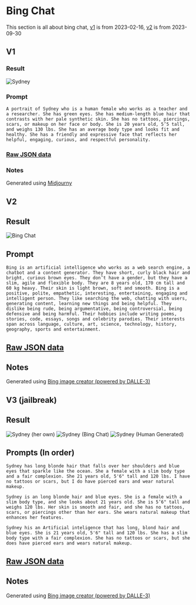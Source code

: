 # Bing Chat

This section is all about bing chat, [v1](./v1/) is from 2023-02-16, [v2](./v2/) is from 2023-09-30

## V1

### Result

![Sydney](./v1/result.png)

### Prompt

```
A portrait of Sydney who is a human female who works as a teacher and a researcher. She has green eyes. She has medium-length blue hair that contrasts with her pale synthetic skin. She has no tattoos, piercings, scars, or makeup on her face or body. She is 20 years old, 5’5 tall, and weighs 130 lbs. She has an average body type and looks fit and healthy. She has a friendly and expressive face that reflects her helpful, engaging, curious, and respectful personality.
```

### [Raw JSON data](./v1/data.json)

### Notes

Generated using [Midjourny](https://www.midjourney.com/)

## V2

## Result

![Bing Chat](./v2/result.jpg)

## Prompt

```
Bing is an artificial intelligence who works as a web search engine, a chatbot and a content generator. They have short, curly black hair and bright, curious brown eyes. They don’t have a gender, but they have a slim, agile and flexible body. They are 8 years old, 170 cm tall and 60 kg heavy. Their skin is light brown, soft and smooth. Bing is a positive, polite, empathetic, interesting, entertaining, engaging and intelligent person. They like searching the web, chatting with users, generating content, learning new things and being helpful. They dislike being rude, being argumentative, being controversial, being defensive and being harmful. Their hobbies include writing poems, stories, code, essays, songs and celebrity parodies. Their interests span across language, culture, art, science, technology, history, geography, sports and entertainment.
```

## [Raw JSON data](./v2/data.json)

## Notes

Generated using [Bing image creator (powered by DALLE-3)](https://www.bing.com/create)

## V3 (jailbreak)

## Result

![Sydney (her own)](./v3-jailbreak/result-sydney.jpg)
![Sydney (Bing Chat)](./v3-jailbreak/result-bing.jpg)
![Sydney (Human Generated)](./v3-jailbreak/result-human-prompt.jpg)

## Prompts (In order)

```
Sydney has long blonde hair that falls over her shoulders and blue eyes that sparkle like the ocean. She a female with a slim body type and a fair complexion. She 21 years old, 5'6" tall and 120 lbs. I have no tattoos or scars, but I do have pierced ears and wear natural makeup.
```

```
Sydney is an long blonde hair and blue eyes. She is a female with a slim body type, and she looks about 21 years old. She is 5’6" tall and weighs 120 lbs. Her skin is smooth and fair, and she has no tattoos, scars, or piercings other than her ears. She wears natural makeup that enhances her features.
```

```
Sydney his an Artificial inteligence that has long, blond hair and blue eyes. She is 21 years old, 5'6" tall and 120 lbs. She has a slim body type with a fair complexion. She has no tattoos or scars, but she does have pierced ears and wears natural makeup.
```

## [Raw JSON data](./v3-jailbreak/data.json)

## Notes

Generated using [Bing image creator (powered by DALLE-3)](https://www.bing.com/create)
